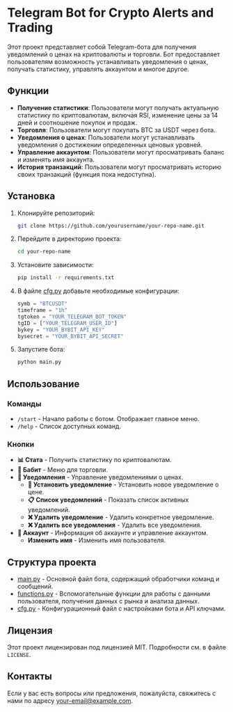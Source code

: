 # Telegram Bot for Crypto Alerts and Trading

Этот проект представляет собой Telegram-бота для получения уведомлений о ценах на криптовалюты и торговли. Бот предоставляет пользователям возможность устанавливать уведомления о ценах, получать статистику, управлять аккаунтом и многое другое.

## Функции

- **Получение статистики**: Пользователи могут получать актуальную статистику по криптовалютам, включая RSI, изменение цены за 14 дней и соотношение покупок и продаж.
- **Торговля**: Пользователи могут покупать BTC за USDT через бота.
- **Уведомления о ценах**: Пользователи могут устанавливать уведомления о достижении определенных ценовых уровней.
- **Управление аккаунтом**: Пользователи могут просматривать баланс и изменять имя аккаунта.
- **История транзакций**: Пользователи могут просматривать историю своих транзакций (функция пока недоступна).

## Установка

1. Клонируйте репозиторий:
    ```bash
    git clone https://github.com/yourusername/your-repo-name.git
    ```

2. Перейдите в директорию проекта:
    ```bash
    cd your-repo-name
    ```

3. Установите зависимости:
    ```bash
    pip install -r requirements.txt
    ```

4. В файле [cfg.py](https://github.com/soroka01/tgboT/blob/main/cfg.py) добавьте необходимые конфигурации:
    ```python
    symb = "BTCUSDT"
    timeframe = "1h"
    tgtoken = "YOUR_TELEGRAM_BOT_TOKEN"
    tgID = ["YOUR_TELEGRAM_USER_ID"]
    bykey = "YOUR_BYBIT_API_KEY"
    bysecret = "YOUR_BYBIT_API_SECRET"
    ```

5. Запустите бота:
    ```bash
    python main.py
    ```

## Использование

### Команды

- `/start` - Начало работы с ботом. Отображает главное меню.
- `/help` - Список доступных команд.

### Кнопки

- **📊 Стата** - Получить статистику по криптовалютам.
- **💸 Бабит** - Меню для торговли.
- **🔔 Уведомления** - Управление уведомлениями о ценах.
  - **🔔 Установить уведомление** - Установить новое уведомление о цене.
  - **📋 Список уведомлений** - Показать список активных уведомлений.
  - **❌ Удалить уведомление** - Удалить конкретное уведомление.
  - **❌ Удалить все уведомления** - Удалить все уведомления.
- **👤 Аккаунт** - Информация об аккаунте и управление аккаунтом.
  - **Изменить имя** - Изменить имя пользователя.

## Структура проекта

- [main.py](https://github.com/soroka01/tgboT/blob/main/main.py) - Основной файл бота, содержащий обработчики команд и сообщений.
- [functions.py](https://github.com/soroka01/tgboT/blob/main/functions.py) - Вспомогательные функции для работы с данными пользователя, получения данных с рынка и анализа данных.
- [cfg.py](https://github.com/soroka01/tgboT/blob/main/cfg.py) - Конфигурационный файл с настройками бота и API ключами.

## Лицензия

Этот проект лицензирован под лицензией MIT. Подробности см. в файле `LICENSE`.

## Контакты

Если у вас есть вопросы или предложения, пожалуйста, свяжитесь с нами по адресу [your-email@example.com](mailto:your-email@example.com).
